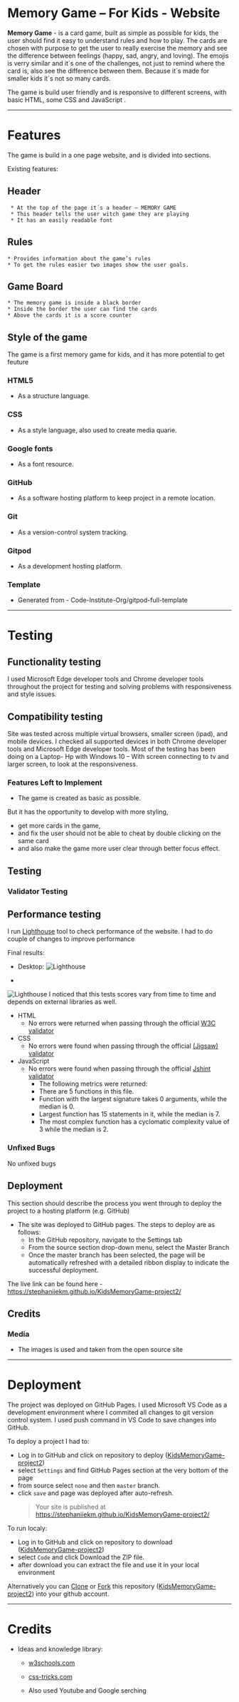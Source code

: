# **Memory Game – For Kids** - Website

**Memory Game** - is a card game, built as simple as possible for kids, the user should find it easy to understand rules and how to play.
The cards are chosen with purpose to get the user to really exercise the memory and see the difference between feelings (happy, sad, angry, and loving). 
The emojis is verry similar and it´s one of the challenges, not just to remind where the card is, also see the difference between them. 
Because it´s made for smaller kids it´s not so many cards.


The game is build user friendly and is responsive to different screens, with basic HTML, some CSS and JavaScript .

---

# Features

The game is build in a one page website, and is divided into sections.


Existing features:

## Header

     * At the top of the page it´s a header – MEMORY GAME
     * This header tells the user witch game they are playing
     * It has an easily readable font

## Rules

    * Provides information about the game’s rules
    * To get the rules easier two images show the user goals.

## Game Board

    * The memory game is inside a black border
    * Inside the border the user can find the cards
    * Above the cards it is a score counter

## Style of the game
The game is a first memory game for kids, and it has more potential to get feuture 

### HTML5

- As a structure language.

### CSS

- As a style language, also used to create media quarie.

### Google fonts

- As a font resource.

### GitHub

- As a software hosting platform to keep project in a remote location.

### Git

- As a version-control system tracking.

### Gitpod

- As a development hosting platform.

### Template

- Generated from - Code-Institute-Org/gitpod-full-template

---

# Testing

## Functionality testing

I used Microsoft Edge developer tools and Chrome developer tools throughout 
the project for testing and solving problems with responsiveness and style issues.

## Compatibility testing

Site was tested across multiple virtual browsers, smaller screen (ipad), and mobile devices. 
I checked all supported devices in both Chrome developer tools and Microsoft Edge developer tools.
Most of the testing has been doing on a Laptop- Hp with Windows 10 
– With screen connecting to tv and larger screen, to look at the responsiveness.

### Features Left to Implement

- The game is created as basic as possible.

But it has the opportunity to develop with more styling, 
- get more cards in the game, 
- and fix the user should not be able to cheat by double clicking on the same card 
- and also make the game more user clear through better focus effect.

## Testing 

### Validator Testing

## Performance testing

I run [Lighthouse](https://developers.google.com/web/tools/lighthouse/) tool to check performance of the website.
I had to do couple of changes to improve performance

Final results:
 - Desktop:
![Lighthouse](/assets/READMEimg/gameLighthouse.png)

- 
![Lighthouse](assets\pic-README\Lighthouse.png)
I noticed that this tests scores vary from time to time and depends on external libraries as well.

- HTML
    - No errors were returned when passing through the official [W3C validator](https://validator.w3.org/nu/?showsource=yes&showoutline=yes&showimagereport=yes&doc=https%3A%2F%2Fstephaniiekm.github.io%2FKidsMemoryGame-project2%2F)
- CSS
    - No errors were found when passing through the official [(Jigsaw) validator](http://jigsaw.w3.org/css-validator/validator$link)
- JavaScript
    - No errors were found when passing through the official [Jshint validator](https://jshint.com/)
      - The following metrics were returned:
      - There are 5 functions in this file.
      - Function with the largest signature takes 0 arguments, while the median is 0.
      - Largest function has 15 statements in it, while the median is 7.
      - The most complex function has a cyclomatic complexity value of 3 while the median is 2.

### Unfixed Bugs

No unfixed bugs

## Deployment

This section should describe the process you went through to deploy the project to a hosting platform (e.g. GitHub) 

- The site was deployed to GitHub pages. The steps to deploy are as follows: 
  - In the GitHub repository, navigate to the Settings tab 
  - From the source section drop-down menu, select the Master Branch
  - Once the master branch has been selected, the page will be automatically refreshed with a detailed ribbon display to indicate the successful deployment. 

The live link can be found here - https://stephaniiekm.github.io/KidsMemoryGame-project2/



## Credits 

### Media

- The images is used and taken from the open source site

---

# Deployment

The project was deployed on GitHub Pages. I used Microsoft VS Code as a development environment where I commited all changes to git version control system.
I used push command in VS Code to save changes into GitHub.

To deploy a project I had to:

- Log in to GitHub and click on repository to deploy ([KidsMemoryGame-project2]())
- select `Settings` and find GitHub Pages section at the very bottom of the page
- from source select `none` and then `master` branch.
- click `save` and page was deployed after auto-refresh.
  > Your site is published at https://stephaniiekm.github.io/KidsMemoryGame-project2/

To run localy:

- Log in to GitHub and click on repository to download ([KidsMemoryGame-project2](https://stephaniiekm.github.io/KidsMemoryGame-project2/))
- select `Code` and click Download the ZIP file.
- after download you can extract the file and use it in your local environment

Alternatively you can [Clone](https://docs.github.com/en/free-pro-team@latest/github/creating-cloning-and-archiving-repositories/cloning-a-repository)
or [Fork](https://docs.github.com/en/free-pro-team@latest/github/getting-started-with-github/fork-a-repo)
this repository ([KidsMemoryGame-project2](https://stephaniiekm.github.io/KidsMemoryGame-project2/)) into your github account.


---

# Credits

- Ideas and knowledge library:

  - [w3schools.com](https://www.w3schools.com)

  - [css-tricks.com](https://css-tricks.com/)

  - Also used Youtube and Google serching